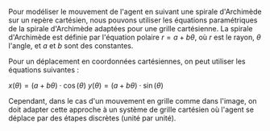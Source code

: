 Pour modéliser le mouvement de l'agent en suivant une spirale d'Archimède sur un repère cartésien, nous pouvons utiliser les équations paramétriques de la spirale d'Archimède adaptées pour une grille cartésienne. La spirale d'Archimède est définie par l'équation polaire $r = a + b\theta$, où $r$ est le rayon, $\theta$ l'angle, et $a$ et $b$ sont des constantes.

Pour un déplacement en coordonnées cartésiennes, on peut utiliser les équations suivantes :

$x(\theta) = (a + b\theta) \cdot \cos(\theta)$
$y(\theta) = (a + b\theta) \cdot \sin(\theta)$

Cependant, dans le cas d'un mouvement en grille comme dans l'image, on doit adapter cette approche à un système de grille cartésien où l'agent se déplace par des étapes discrètes (unité par unité).
